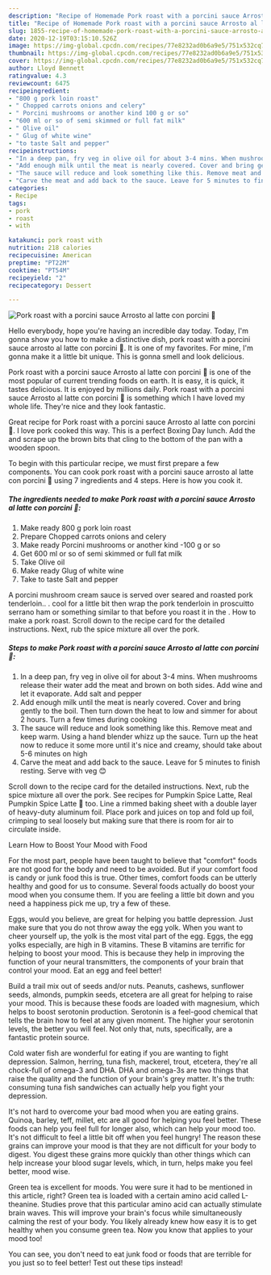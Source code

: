 ```yaml
---
description: "Recipe of Homemade Pork roast with a porcini sauce Arrosto al latte con porcini 🎄"
title: "Recipe of Homemade Pork roast with a porcini sauce Arrosto al latte con porcini 🎄"
slug: 1855-recipe-of-homemade-pork-roast-with-a-porcini-sauce-arrosto-al-latte-con-porcini
date: 2020-12-19T03:15:10.526Z
image: https://img-global.cpcdn.com/recipes/77e8232ad0b6a9e5/751x532cq70/pork-roast-with-a-porcini-sauce-arrosto-al-latte-con-porcini-🎄-recipe-main-photo.jpg
thumbnail: https://img-global.cpcdn.com/recipes/77e8232ad0b6a9e5/751x532cq70/pork-roast-with-a-porcini-sauce-arrosto-al-latte-con-porcini-🎄-recipe-main-photo.jpg
cover: https://img-global.cpcdn.com/recipes/77e8232ad0b6a9e5/751x532cq70/pork-roast-with-a-porcini-sauce-arrosto-al-latte-con-porcini-🎄-recipe-main-photo.jpg
author: Lloyd Bennett
ratingvalue: 4.3
reviewcount: 6475
recipeingredient:
- "800 g pork loin roast"
- " Chopped carrots onions and celery"
- " Porcini mushrooms or another kind 100 g or so"
- "600 ml or so of semi skimmed or full fat milk"
- " Olive oil"
- " Glug of white wine"
- "to taste Salt and pepper"
recipeinstructions:
- "In a deep pan, fry veg in olive oil for about 3-4 mins. When mushrooms release their water add the meat and brown on both sides. Add wine and let it evaporate. Add salt and pepper"
- "Add enough milk until the meat is nearly covered. Cover and bring gently to the boil. Then turn down the heat to low and simmer for about 2 hours. Turn a few times during cooking"
- "The sauce will reduce and look something like this. Remove meat and keep warm. Using a hand blender whizz up the sauce. Turn up the heat now to reduce it some more until it&#39;s nice and creamy, should take about 5-6 minutes on high"
- "Carve the meat and add back to the sauce. Leave for 5 minutes to finish resting. Serve with veg 😊"
categories:
- Recipe
tags:
- pork
- roast
- with

katakunci: pork roast with 
nutrition: 218 calories
recipecuisine: American
preptime: "PT22M"
cooktime: "PT54M"
recipeyield: "2"
recipecategory: Dessert

---
```



![Pork roast with a porcini sauce Arrosto al latte con porcini 🎄](https://img-global.cpcdn.com/recipes/77e8232ad0b6a9e5/751x532cq70/pork-roast-with-a-porcini-sauce-arrosto-al-latte-con-porcini-🎄-recipe-main-photo.jpg)

Hello everybody, hope you're having an incredible day today. Today, I'm gonna show you how to make a distinctive dish, pork roast with a porcini sauce arrosto al latte con porcini 🎄. It is one of my favorites. For mine, I'm gonna make it a little bit unique. This is gonna smell and look delicious.

Pork roast with a porcini sauce Arrosto al latte con porcini 🎄 is one of the most popular of current trending foods on earth. It is easy, it is quick, it tastes delicious. It is enjoyed by millions daily. Pork roast with a porcini sauce Arrosto al latte con porcini 🎄 is something which I have loved my whole life. They're nice and they look fantastic.

Great recipe for Pork roast with a porcini sauce Arrosto al latte con porcini 🎄. I love pork cooked this way. This is a perfect Boxing Day lunch. Add the and scrape up the brown bits that cling to the bottom of the pan with a wooden spoon.


To begin with this particular recipe, we must first prepare a few components. You can cook pork roast with a porcini sauce arrosto al latte con porcini 🎄 using 7 ingredients and 4 steps. Here is how you cook it.

<!--inarticleads1-->

##### The ingredients needed to make Pork roast with a porcini sauce Arrosto al latte con porcini 🎄:

1. Make ready 800 g pork loin roast
1. Prepare  Chopped carrots onions and celery
1. Make ready  Porcini mushrooms or another kind -100 g or so
1. Get 600 ml or so of semi skimmed or full fat milk
1. Take  Olive oil
1. Make ready  Glug of white wine
1. Take to taste Salt and pepper


A porcini mushroom cream sauce is served over seared and roasted pork tenderloin.. . cool for a little bit then wrap the pork tenderloin in proscuitto serrano ham or something similar to that before you roast it in the . How to make a pork roast. Scroll down to the recipe card for the detailed instructions. Next, rub the spice mixture all over the pork. 

<!--inarticleads2-->

##### Steps to make Pork roast with a porcini sauce Arrosto al latte con porcini 🎄:

1. In a deep pan, fry veg in olive oil for about 3-4 mins. When mushrooms release their water add the meat and brown on both sides. Add wine and let it evaporate. Add salt and pepper
1. Add enough milk until the meat is nearly covered. Cover and bring gently to the boil. Then turn down the heat to low and simmer for about 2 hours. Turn a few times during cooking
1. The sauce will reduce and look something like this. Remove meat and keep warm. Using a hand blender whizz up the sauce. Turn up the heat now to reduce it some more until it&#39;s nice and creamy, should take about 5-6 minutes on high
1. Carve the meat and add back to the sauce. Leave for 5 minutes to finish resting. Serve with veg 😊


Scroll down to the recipe card for the detailed instructions. Next, rub the spice mixture all over the pork. See recipes for Pumpkin Spice Latte, Real Pumpkin Spice Latte 🎃 too. Line a rimmed baking sheet with a double layer of heavy-duty aluminum foil. Place pork and juices on top and fold up foil, crimping to seal loosely but making sure that there is room for air to circulate inside. 

Learn How to Boost Your Mood with Food


For the most part, people have been taught to believe that "comfort" foods are not good for the body and need to be avoided. But if your comfort food is candy or junk food this is true. Other times, comfort foods can be utterly healthy and good for us to consume. Several foods actually do boost your mood when you consume them. If you are feeling a little bit down and you need a happiness pick me up, try a few of these.

Eggs, would you believe, are great for helping you battle depression. Just make sure that you do not throw away the egg yolk. When you want to cheer yourself up, the yolk is the most vital part of the egg. Eggs, the egg yolks especially, are high in B vitamins. These B vitamins are terrific for helping to boost your mood. This is because they help in improving the function of your neural transmitters, the components of your brain that control your mood. Eat an egg and feel better!

Build a trail mix out of seeds and/or nuts. Peanuts, cashews, sunflower seeds, almonds, pumpkin seeds, etcetera are all great for helping to raise your mood. This is because these foods are loaded with magnesium, which helps to boost serotonin production. Serotonin is a feel-good chemical that tells the brain how to feel at any given moment. The higher your serotonin levels, the better you will feel. Not only that, nuts, specifically, are a fantastic protein source.

Cold water fish are wonderful for eating if you are wanting to fight depression. Salmon, herring, tuna fish, mackerel, trout, etcetera, they're all chock-full of omega-3 and DHA. DHA and omega-3s are two things that raise the quality and the function of your brain's grey matter. It's the truth: consuming tuna fish sandwiches can actually help you fight your depression. 

It's not hard to overcome your bad mood when you are eating grains. Quinoa, barley, teff, millet, etc are all good for helping you feel better. These foods can help you feel full for longer also, which can help your mood too. It's not difficult to feel a little bit off when you feel hungry! The reason these grains can improve your mood is that they are not difficult for your body to digest. You digest these grains more quickly than other things which can help increase your blood sugar levels, which, in turn, helps make you feel better, mood wise.

Green tea is excellent for moods. You were sure it had to be mentioned in this article, right? Green tea is loaded with a certain amino acid called L-theanine. Studies prove that this particular amino acid can actually stimulate brain waves. This will improve your brain's focus while simultaneously calming the rest of your body. You likely already knew how easy it is to get healthy when you consume green tea. Now you know that applies to your mood too!

You can see, you don't need to eat junk food or foods that are terrible for you just so to feel better! Test out  these tips  instead!

